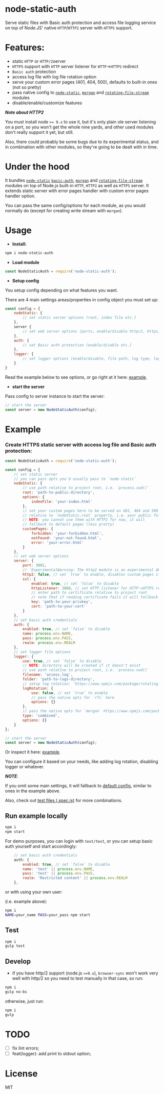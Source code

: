 # node-static-auth
Serve static files with Basic auth protection and access file logging service on top of Node.JS' native `HTTP`/`HTTP2` server with `HTTPS` support.

# Features:

- static `HTTP` or `HTTP/2`server
- `HTTPS` support with `HTTP` server listener for `HTTP`->`HTTPS` redirect
- `Basic auth` protection
- access log file with log file rotation option
- serve your custom error pages (401, 404, 500), defaults to built-in ones (not so pretty)
- pass native config to [`node-static`](https://www.npmjs.com/package/node-static), [`morgan`](https://www.npmjs.com/package/morgan) and [`rotating-file-stream`](https://npmjs.com/package/rotating-file-stream) modules
- disable/enable/customize features

___Note about HTTP2___

You must install node `>= 9.x` to use it, but it's only plain ole server listening on a port, so you won't get the whole nine yards, and other used modules don't really support it yet, but still.

Also, there could probably be some bugs due to its experimental status, and in combination with other modules, so they're going to be dealt with in time.

# Under the hood

It bundles [`node-static`](https://www.npmjs.com/package/node-static) [`basic-auth`](https://www.npmjs.com/package/basic-auth), [`morgan`](https://www.npmjs.com/package/morgan) and [`rotating-file-stream`](https://npmjs.com/package/rotating-file-stream) modules on top of Node.js built-in `HTTP`, `HTTP2` as well as `HTTPS` server. It extends static server with error pages handler with custom error pages handler option.

You can pass the same config/options for each module, as you would normally do (except for creating write stream with `morgan`).


# Usage

- __Install:__

```bash
npm i node-static-auth
```

- __Load module__

```js
const NodeStaticAuth = require('node-static-auth');
```

- __Setup config__

You setup config depending on what features you want.

There are 4 main settings areas/properties in config object you must set up:

```js
const config = {
	nodeStatic: {
		// set static server options (root, index file etc.)
	},
	server {
		// set web server options (ports, enable/disable http/2, https, http->https, custom pages etc.)
	},
	auth: {
		// set Basic auth protection (enable/disable etc.)
	},
	logger: {
		// set logger options (enable/disable, file path, log type, log rotation etc.)
	}
}
```
Read the example below to see options, or go right at it here: [example](example/app.js).

- __start the server__

Pass config to server instance to start the server:

```js
// start the server
const server = new NodeStaticAuth(config);
```

# Example

### Create HTTPS static server with access log file and Basic auth protection:

```js
const NodeStaticAuth = require('node-static-auth');

const config = {
    // set static server
    // you can pass opts you'd usually pass to `node-static`
    nodeStatic: {
        // use path relative to project root, i.e. `process.cwd()`
        root: 'path-to-public-directory',        
        options: {
            indexFile: 'your-index.html'
        },
        // set your custom pages here to be served on 401, 404 and 500
        // relative to `nodeStatic.root` property, i.e. your public folder
        // NOTE: you cannot use them with HTTP2 for now, it will
        // fallback to default pages (less pretty)
        customPages: {
            forbidden: 'your-forbidden.html',
            notFound: 'your-not-found.html',
            error: 'your-error.html'
        }
    },
    // set web server options
    server: {
        port: 3001,
        // `ExperimentalWarning: The http2 module is an experimental API.`
        http2: false, // set `true` to enable, disables custom pages if set
        ssl: {
            enabled: true, // set `false` to disable
            httpListener: 3000, // set HTTP listener for HTTP->HTTPS redirect
            // enter path to certificate relative to project root
            // note that if reading certificate fails it will fallback to HTTP server
            key: 'path-to-your-privkey',
            cert: 'path-to-your-cert'
        }
    },
    // set basic auth credentials
    auth: {
        enabled: true, // set `false` to disable
        name: process.env.NAME,
        pass: process.env.PASS,
        realm: process.env.REALM
    },
    // set logger file options
    logger: {
        use: true, // set `false` to disable
        // NOTE: directory will be created if it doesn't exist
        // use path relative to project root, i.e. `process.cwd()`
        filename: 'access.log',
        folder: 'path-to-logs-directory',
        // setup log rotation: `https://www.npmjs.com/package/rotating-file-stream`
        logRotation: {
            use: false, // set `true` to enable
            // pass the native opts for `rfs` here
            options: {}
        },
        // pass the native opts for `morgan` https://www.npmjs.com/package/morgan
        type: 'combined',        
        options: {}
    }
};

// start the server
const server = new NodeStaticAuth(config);
```

Or inspect it here: [example](example/app.js).

You can configure it based on your needs, like adding log rotation, disabling logger or whatever.

___NOTE___:

If you omit some main settings, it will fallback to [default config](src/server/default-config.js), similar to ones in the example above.

Also, check out [test files (.spec.js)](src/) for more combinations.

## Run example locally

```bash
npm i
npm start
```
For demo purposes, you can login with `test/test`, or you can setup basic auth yourself and start accordingly:

```js
    // set basic auth credentials
    auth: {
        enabled: true, // set `false` to disable
        name: 'test' || process.env.NAME,
        pass: 'test' || process.env.PASS,
        realm: 'Restricted content' || process.env.REALM
    },
```
or with using your own user:

 (i.e. example above):
```bash
npm i
NAME=your_name PASS=your_pass npm start
```

## Test
```bash
npm i
gulp test
```

## Develop

- if you have http/2 support (node.js `>=9.x`), `browser-sync` won't work very well with http/2 so you need to test manually in that case, so run:

```bash
npm i
gulp no-bs
```
otherwise, just run:

```bash
npm i
gulp
```

# TODO

- [ ] fix lint errors;
- [ ] feat(logger): add print to stdout option;

# License
MIT

